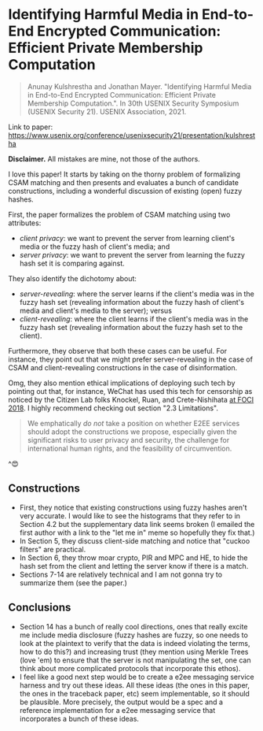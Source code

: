 # Identifying Harmful Media in End-to-End Encrypted Communication: Efficient Private Membership Computation

> Anunay Kulshrestha and Jonathan Mayer. "Identifying Harmful Media in End-to-End Encrypted Communication: Efficient Private Membership Computation.". In 30th USENIX Security Symposium (USENIX Security 21). USENIX Association, 2021.

Link to paper: https://www.usenix.org/conference/usenixsecurity21/presentation/kulshrestha

**Disclaimer.** All mistakes are mine, not those of the authors.

I love this paper! It starts by taking on the thorny problem of formalizing CSAM matching and then presents and evaluates a bunch of candidate constructions, including a wonderful discussion of existing (open) fuzzy hashes.

First, the paper formalizes the problem of CSAM matching using two attributes:

* *client privacy*: we want to prevent the server from learning client's media or the fuzzy hash of client's media; and
* *server privacy*: we want to prevent the server from learning the fuzzy hash set it is comparing against.

They also identify the dichotomy about:

* *server-revealing*: where the server learns if the client's media was in the fuzzy hash set (revealing information about the fuzzy hash of client's media and client's media to the server); versus
* *client-revealing*: where the client learns if the client's media was in the fuzzy hash set (revealing information about the fuzzy hash set to the client).

Furthermore, they observe that both these cases can be useful. For instance, they point out that we might prefer server-revealing in the case of CSAM and client-revealing constructions in the case of disinformation.

Omg, they also mention ethical implications of deploying such tech by pointing out that, for instance, WeChat has used this tech for censorship as noticed by the Citizen Lab folks Knockel, Ruan, and Crete-Nishihata [at FOCI 2018](https://www.usenix.org/conference/foci18/presentation/knockel). I highly recommend checking out section "2.3 Limitations".

> We emphatically *do not* take a position on whether E2EE
> services should adopt the constructions we propose, especially
> given the significant risks to user privacy and security, the
> challenge for international human rights, and the feasibility of
> circumvention.

^😍

## Constructions

* First, they notice that existing constructions using fuzzy hashes aren't very accurate. I would like to see the histograms that they refer to in Section 4.2 but the supplementary data link seems broken (I emailed the first author with a link to the "let me in" meme so hopefully they fix that.)
* In Section 5, they discuss client-side matching and notice that "cuckoo filters" are practical.
* In Section 6, they throw moar crypto, PIR and MPC and HE, to hide the hash set from the client and letting the server know if there is a match.
* Sections 7-14 are relatively technical and I am not gonna try to summarize them (see the paper.)

## Conclusions

* Section 14 has a bunch of really cool directions, ones that really excite me include media disclosure (fuzzy hashes are fuzzy, so one needs to look at the plaintext to verify that the data is indeed violating the terms, how to do this?) and increasing trust (they mention using Merkle Trees (love 'em) to ensure that the server is not manipulating the set, one can think about more complicated protocols that incorporate this ethos).
* I feel like a good next step would be to create a e2ee messaging service harness and try out these ideas. All these ideas (the ones in this paper, the ones in the traceback paper, etc) seem implementable, so it should be plausible. More precisely, the output would be a spec and a reference implementation for a e2ee messaging service that incorporates a bunch of these ideas.
